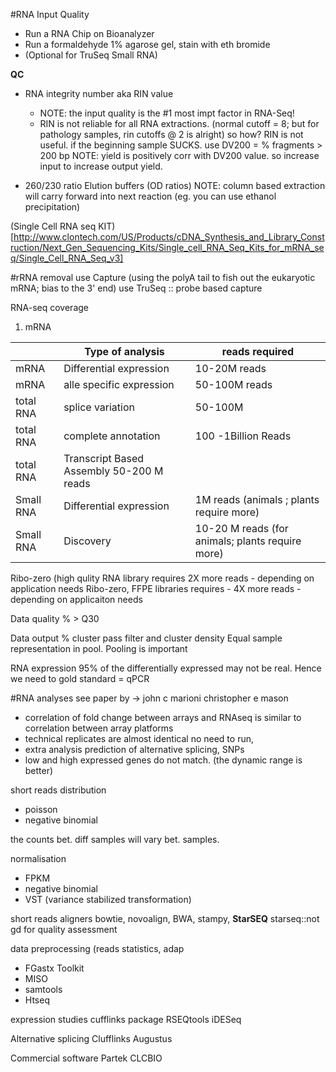 #RNA Input Quality

* Run a RNA Chip on Bioanalyzer
* Run a formaldehyde 1% agarose gel, stain with eth bromide
* (Optional for TruSeq Small RNA) 

**QC**
* RNA integrity number aka RIN value
  * NOTE: the input quality is the #1 most impt factor in RNA-Seq!
  * RIN is not reliable for all RNA extractions. (normal cutoff = 8; but for pathology samples, rin cutoffs @ 2 is alright) 
  so how? RIN is not useful. if the beginning sample SUCKS. 
  use DV200 = % fragments > 200 bp 
  NOTE: yield is positively corr with DV200 value. so increase input to increase output yield. 

* 260/230 ratio Elution buffers (OD ratios)
NOTE: column based extraction will carry forward into next reaction (eg. you can use ethanol precipitation)

(Single Cell RNA seq KIT)[http://www.clontech.com/US/Products/cDNA_Synthesis_and_Library_Construction/Next_Gen_Sequencing_Kits/Single_cell_RNA_Seq_Kits_for_mRNA_seq/Single_Cell_RNA_Seq_v3]

#rRNA removal
use Capture (using the polyA tail to fish out the eukaryotic mRNA; bias to the 3' end)
use TruSeq :: probe based capture


RNA-seq coverage

1. mRNA 

||Type of analysis 	| reads required|
|-|-----------------------|---------------|
|mRNA|Differential expression | 10-20M reads |
|mRNA|alle specific expression | 50-100M reads| 
|total RNA| splice variation | 50-100M |
|total RNA| complete annotation | 100 -1Billion Reads| 
|total RNA| Transcript Based Assembly 50-200 M reads| 
|Small RNA | Differential expression 	|1M reads (animals ; plants require more) 	|
|Small RNA | Discovery 			| 10-20 M reads (for animals; plants require more) 	| 


Ribo-zero (high qulity RNA library requires 2X more reads - depending on application needs
Ribo-zero, FFPE libraries requires - 4X more reads - depending on applicaiton needs 



Data quality % > Q30

Data output % cluster pass filter and cluster density 
Equal sample representation in pool. 
Pooling is important

RNA expression 
95% of the differentially expressed may not be real. Hence we need to 
gold standard = qPCR

#RNA analyses
see paper by -> john c marioni christopher e mason

* correlation of fold change between arrays and RNAseq is similar to correlation between array platforms
* technical replicates are almost identical no need to run, 
* extra analysis prediction of alternative splicing, SNPs 
* low and high expressed genes do not match. (the dynamic range is better)


short reads distribution 
* poisson
* negative binomial 

the counts bet. diff samples will vary bet. samples. 

normalisation
  * FPKM
  * negative binomial
  * VST (variance stabilized transformation) 



short reads aligners
bowtie, novoalign, BWA, stampy, **StarSEQ**
starseq::not gd for quality assessment

data preprocessing (reads statistics, adap
* FGastx Toolkit
* MISO
* samtools
* Htseq


expression studies 
cufflinks package
RSEQtools
iDESeq

Alternative splicing
Clufflinks
Augustus

Commercial software
Partek
CLCBIO
